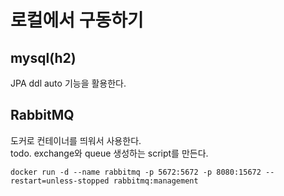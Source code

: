 # 로컬에서 구동하기
## mysql(h2)
JPA ddl auto 기능을 활용한다.

## RabbitMQ
도커로 컨테이너를 띄워서 사용한다. <br/>
todo. exchange와 queue 생성하는 script를 만든다. <br/>

```shell
docker run -d --name rabbitmq -p 5672:5672 -p 8080:15672 --restart=unless-stopped rabbitmq:management
```